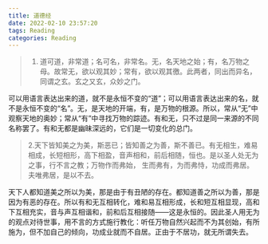 ```yaml
---
title: 道德经
date: 2022-02-10 23:57:20
tags: Reading
categories: Reading
---
```


> 1. 道可道，非常道；名可名，非常名。无，名天地之始；有，名万物之母。故常无，欲以观其妙；常有，欲以观其徼。此两者，同出而异名，同谓之玄。玄之又玄，众妙之门。 

可以用语言表达出来的道，就不是永恒不变的“道”；可以用语言表达出来的名，就不是永恒不变的“名”。无，是天地的开端，有，是万物的根源。所以，常从“无”中观察天地的奥妙；常从“有”中寻找万物的踪迹。有和无，只不过是同一来源的不同名称罢了。有和无都是幽昧深远的，它们是一切变化的总门。



> 2.天下皆知美之为美，斯恶已；皆知善之为善，斯不善已。有无相生，难易相成，长短相形，高下相盈，音声相和，前后相随，恒也。是以圣人处无为之事，行不言之教；万物作而弗始， 生而弗有，为而弗恃，功成而弗居。夫唯弗居，是以不去。

天下人都知道美之所以为美，那是由于有丑陋的存在。都知道善之所以为善，那是因为有恶的存在。所以有和无互相转化，难和易互相形成，长和短互相显现，高和下互相充实，音与声互相谐和，前和后互相接随——这是永恒的。因此圣人用无为的观点对待世事，用不言的方式施行教化：听任万物自然兴起而不为其创始，有所施为，但不加自己的倾向，功成业就而不自居。正由于不居功，就无所谓失去。